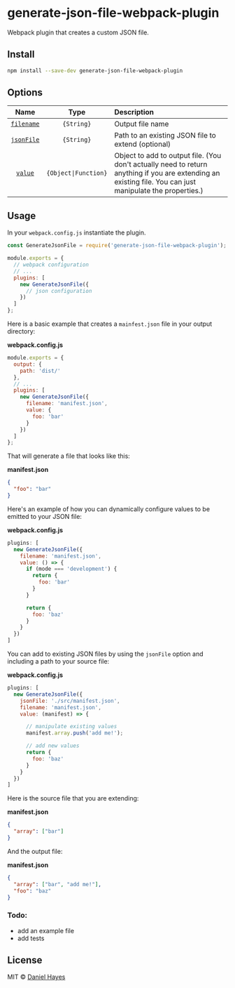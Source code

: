 # generate-json-file-webpack-plugin

Webpack plugin that creates a custom JSON file.


## Install

```bash
npm install --save-dev generate-json-file-webpack-plugin
```

## Options

|Name|Type|Description|
|:--:|:--:|:----------|
|[`filename`](#filename)|`{String}`|Output file name|
|[`jsonFile`](#jsonFile)|`{String}`|Path to an existing JSON file to extend (optional)|
|[`value`](#value)|`{Object\|Function}`|Object to add to output file. (You don't actually need to return anything if you are extending an existing file. You can just manipulate the properties.)|

## Usage

In your `webpack.config.js` instantiate the plugin.

```javascript
const GenerateJsonFile = require('generate-json-file-webpack-plugin');

module.exports = {
  // webpack configuration
  // ...
  plugins: [
    new GenerateJsonFile({
      // json configuration
    })
  ]
};
```

Here is a basic example that creates a `mainfest.json` file in your output directory:

**webpack.config.js**
```javascript
module.exports = {
  output: {
    path: 'dist/'
  },
  // ...
  plugins: [
    new GenerateJsonFile({
      filename: 'manifest.json',
      value: {
        foo: 'bar'
      }
    })
  ]
};

```
That will generate a file that looks like this:

**manifest.json**
```json
{
  "foo": "bar"
}
```


Here's an example of how you can dynamically configure values to be emitted to your JSON file:

**webpack.config.js**
```javascript
plugins: [
  new GenerateJsonFile({
    filename: 'manifest.json',
    value: () => {
      if (mode === 'development') {
        return {
          foo: 'bar'
        }
      }

      return {
        foo: 'baz'
      }
    }
  })
]
```

You can add to existing JSON files by using the `jsonFile` option and including a path to your source file:

**webpack.config.js**
```javascript
plugins: [
  new GenerateJsonFile({
    jsonFile: './src/manifest.json',
    filename: 'manifest.json',
    value: (manifest) => {

      // manipulate existing values
      manifest.array.push('add me!');

      // add new values
      return {
        foo: 'baz'
      }
    }
  })
]
```
Here is the source file that you are extending:

**manifest.json** 
```json
{
  "array": ["bar"]
}
```

And the output file:

**manifest.json**
```json
{
  "array": ["bar", "add me!"],
  "foo": "baz"
}
```

### Todo:
- add an example file
- add tests

## License

MIT © [Daniel Hayes](https://github.com/daniel-hayes)